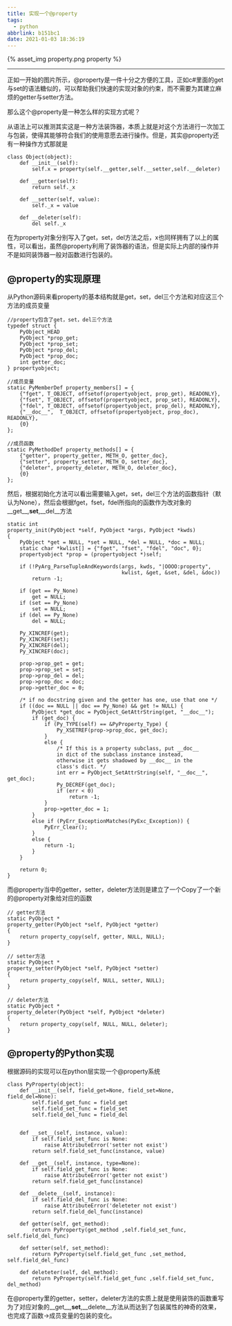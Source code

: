 ```yaml
---
title: 实现一个@property
tags: 
  - python
abbrlink: b151bc1
date: 2021-01-03 18:36:19
---
```


{% asset_img property.png property %}

<!-- more -->

------

正如一开始的图片所示，@property是一件十分之方便的工具，正如c#里面的get与set的语法糖似的，可以帮助我们快速的实现对象的约束，而不需要为其建立麻烦的getter与setter方法。

那么这个@property是一种怎么样的实现方式呢？

从语法上可以推测其实这是一种方法装饰器，本质上就是对这个方法进行一次加工与包装，使得其能够符合我们的使用意愿去进行操作。但是，其实@property还有一种操作方式那就是

```
class Object(object):
    def __init__(self):
        self.x = property(self.__getter,self.__setter,self.__deleter)

    def __getter(self):
        return self._x

    def __setter(self, value):
        self._x = value

    def __deleter(self):
        del self._x
```

在为property对象分别写入了get，set，del方法之后，x也同样拥有了以上的属性，可以看出，虽然@property利用了装饰器的语法，但是实际上内部的操作并不是如同装饰器一般对函数进行包装的。

## @property的实现原理

从Python源码来看property的基本结构就是get，set，del三个方法和对应这三个方法的成员变量
```
//property包含了get，set，del三个方法
typedef struct {
    PyObject_HEAD
    PyObject *prop_get;
    PyObject *prop_set;
    PyObject *prop_del;
    PyObject *prop_doc;
    int getter_doc;
} propertyobject;

//成员变量
static PyMemberDef property_members[] = {
    {"fget", T_OBJECT, offsetof(propertyobject, prop_get), READONLY},
    {"fset", T_OBJECT, offsetof(propertyobject, prop_set), READONLY},
    {"fdel", T_OBJECT, offsetof(propertyobject, prop_del), READONLY},
    {"__doc__",  T_OBJECT, offsetof(propertyobject, prop_doc), READONLY},
    {0}
};

//成员函数
static PyMethodDef property_methods[] = {
    {"getter", property_getter, METH_O, getter_doc},
    {"setter", property_setter, METH_O, setter_doc},
    {"deleter", property_deleter, METH_O, deleter_doc},
    {0}
};
```
然后，根据初始化方法可以看出需要输入get，set，del三个方法的函数指针（默认为None），然后会根据fget，fset，fdel所指向的函数作为改对象的__get__,__set__,__del__方法
```
static int
property_init(PyObject *self, PyObject *args, PyObject *kwds)
{
    PyObject *get = NULL, *set = NULL, *del = NULL, *doc = NULL;
    static char *kwlist[] = {"fget", "fset", "fdel", "doc", 0};
    propertyobject *prop = (propertyobject *)self;

    if (!PyArg_ParseTupleAndKeywords(args, kwds, "|OOOO:property",
                                     kwlist, &get, &set, &del, &doc))
        return -1;

    if (get == Py_None)
        get = NULL;
    if (set == Py_None)
        set = NULL;
    if (del == Py_None)
        del = NULL;

    Py_XINCREF(get);
    Py_XINCREF(set);
    Py_XINCREF(del);
    Py_XINCREF(doc);

    prop->prop_get = get;
    prop->prop_set = set;
    prop->prop_del = del;
    prop->prop_doc = doc;
    prop->getter_doc = 0;

    /* if no docstring given and the getter has one, use that one */
    if ((doc == NULL || doc == Py_None) && get != NULL) {
        PyObject *get_doc = PyObject_GetAttrString(get, "__doc__");
        if (get_doc) {
            if (Py_TYPE(self) == &PyProperty_Type) {
                Py_XSETREF(prop->prop_doc, get_doc);
            }
            else {
                /* If this is a property subclass, put __doc__
                in dict of the subclass instance instead,
                otherwise it gets shadowed by __doc__ in the
                class's dict. */
                int err = PyObject_SetAttrString(self, "__doc__", get_doc);
                Py_DECREF(get_doc);
                if (err < 0)
                    return -1;
            }
            prop->getter_doc = 1;
        }
        else if (PyErr_ExceptionMatches(PyExc_Exception)) {
            PyErr_Clear();
        }
        else {
            return -1;
        }
    }

    return 0;
}
```
而@property当中的getter，setter，deleter方法则是建立了一个Copy了一个新的@property对象给对应的函数
```
// getter方法
static PyObject *
property_getter(PyObject *self, PyObject *getter)
{
    return property_copy(self, getter, NULL, NULL);
}

// setter方法
static PyObject *
property_setter(PyObject *self, PyObject *setter)
{
    return property_copy(self, NULL, setter, NULL);
}

// deleter方法
static PyObject *
property_deleter(PyObject *self, PyObject *deleter)
{
    return property_copy(self, NULL, NULL, deleter);
}
```
## @property的Python实现
根据源码的实现可以在python层实现一个@property系统
```
class PyProperty(object):
	def __init__(self, field_get=None, field_set=None, field_del=None):
		self.field_get_func = field_get
		self.field_set_func = field_set
		self.field_del_func = field_del


	def __set__(self, instance, value):
		if self.field_set_func is None:
			raise AttributeError('setter not exist')
		return self.field_set_func(instance, value)

	def __get__(self, instance, type=None):
		if self.field_get_func is None:
			raise AttributeError('getter not exist')
		return self.field_get_func(instance)

	def __delete__(self, instance):
		if self.field_del_func is None:
			raise AttributeError('deleteter not exist')
		return self.field_del_func(instance)

	def getter(self, get_method):
		return PyProperty(get_method ,self.field_set_func, self.field_del_func)

	def setter(self, set_method):
		return PyProperty(self.field_get_func ,set_method, self.field_del_func)

	def deleteter(self, del_method):
		return PyProperty(self.field_get_func ,self.field_set_func, del_method)
```
在@property里的getter，setter，deleter方法的实质上就是使用装饰的函数重写为了对应对象的__get__,__set__,__delete__方法从而达到了包装属性的神奇的效果，也完成了函数->成员变量的包装的变化。
